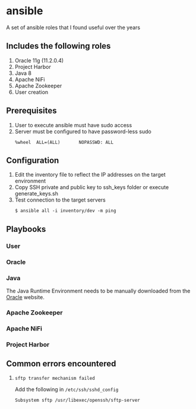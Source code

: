 # ansible
A set of ansible roles that I found useful over the years



## Includes the following roles
1. Oracle 11g (11.2.0.4)
2. Project Harbor
3. Java 8
4. Apache NiFi
5. Apache Zookeeper
6. User creation



## Prerequisites

1. User to execute ansible must have sudo access
2. Server must be configured to have password-less sudo
    ```
    %wheel  ALL=(ALL)       NOPASSWD: ALL
    ```



## Configuration

1. Edit the inventory file to reflect the IP addresses on the target environment
2. Copy SSH private and public key to ssh_keys folder or execute generate_keys.sh
3. Test connection to the target servers
    ```
    $ ansible all -i inventory/dev -m ping
    ```


## Playbooks

### User

### Oracle

### Java
The Java Runtime Environment needs to be manually downloaded from the
[Oracle](https://www.oracle.com/technetwork/java/javase/downloads/server-jre8-downloads-2133154.html)
website.


### Apache Zookeeper

### Apache NiFi

### Project Harbor



## Common errors encountered

1. ```sftp transfer mechanism failed```

    Add the following in ```/etc/ssh/sshd_config```

    ```
    Subsystem sftp /usr/libexec/openssh/sftp-server
    ```
